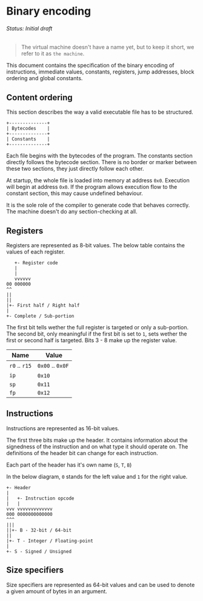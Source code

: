 # Binary encoding
###### Status: Initial draft

> The virtual machine doesn't have a name yet, but to keep it short,
we refer to it as `the machine`.

This document contains the specification of the binary encoding of instructions,
immediate values, constants, registers, jump addresses, block ordering and
global constants.

## Content ordering

This section describes the way a valid executable file has to be structured.

```
+--------------+
| Bytecodes    |
+--------------+
| Constants    |
+--------------+
```

Each file begins with the bytecodes of the program. The constants section directly follows the bytecode section.
There is no border or marker between these two sections, they just directly follow each other.

At startup, the whole file is loaded into memory at address `0x0`. Execution will begin at address `0x0`.
If the program allows execution flow to the constant section, this may cause undefined behaviour.

It is the sole role of the compiler to generate code that behaves correctly. The machine doesn't do any section-checking
at all.

## Registers

Registers are represented as 8-bit values.
The below table contains the values of each register.

```
   +- Register code
   |
   |
   vvvvvv
00 000000
^^
||
||
|+- First half / Right half
|
+- Complete / Sub-portion
```

The first bit tells wether the full register is targeted or only a sub-portion.
The second bit, only meaningful if the first bit is set to `1`, sets
wether the first or second half is targeted.
Bits 3 - 8 make up the register value.

| Name           | Value            |
|----------------|------------------|
| `r0` .. `r15`  | `0x00` .. `0x0F` |
| `ip`           | `0x10`           |
| `sp`           | `0x11`           |
| `fp`           | `0x12`           |

## Instructions

Instructions are represented as 16-bit values.

The first three bits make up the header. It contains information about the signedness of the instruction
and on what type it should operate on. The definitions of the header bit can change for each instruction.

Each part of the header has it's own name (`S`, `T`, `B`)

In the below diagram, `0` stands for the left value and `1` for the right value.

```
+- Header
|
|   +- Instruction opcode
|   |
vvv vvvvvvvvvvvvv
000 0000000000000
^^^
|||
||+- B - 32-bit / 64-bit
||
|+- T - Integer / Floating-point
|
+- S - Signed / Unsigned
```

## Size specifiers

Size specifiers are represented as 64-bit values and can be used to denote a given amount of bytes in an argument.

